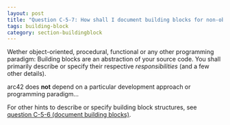 ```yaml
---
layout: post
title: "Question C-5-7: How shall I document building blocks for non-object-oriented systems?"
tags: building-block
category: section-buildingblock
---
```


Wether object-oriented, procedural, functional or any other
programming paradigm: Building blocks are an abstraction of your
source code. You shall primarily describe or specify their
respective _responsibilities_ (and a few other details).

arc42 does **not** depend on a particular development approach or
programming paradigm...

For other hints to describe or specify building block structures, see [question C-5-6 (document building blocks)](#q-C-5-6).
